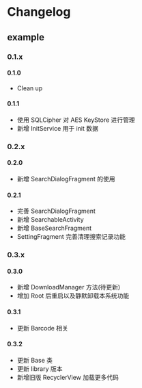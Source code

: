 # Changelog

## example

### 0.1.x

#### 0.1.0
* Clean up

#### 0.1.1
* 使用 SQLCipher 对 AES KeyStore 进行管理
* 新增 InitService 用于 init 数据

### 0.2.x

#### 0.2.0
* 新增 SearchDialogFragment 的使用

#### 0.2.1
* 完善 SearchDialogFragment
* 新增 SearchableActivity
* 新增 BaseSearchFragment
* SettingFragment 完善清理搜索记录功能

### 0.3.x

#### 0.3.0
* 新增 DownloadManager 方法(待更新)
* 增加 Root 后重启以及静默卸载本系统功能

#### 0.3.1
* 更新 Barcode 相关

#### 0.3.2
* 更新 Base 类
* 更新 library 版本
* 新增旧版 RecyclerView 加载更多代码



